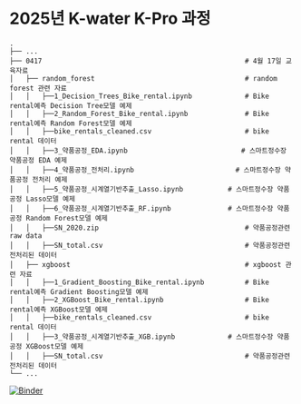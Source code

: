 # 2025년 K-water K-Pro 과정

>

    .
    ├── ...
    ├── 0417                                                  # 4월 17일 교육자료
    │   ├── random_forest                                     # random forest 관련 자료
    │   │   ├──1_Decision_Trees_Bike_rental.ipynb             # Bike rental예측 Decision Tree모델 예제
    │   │   ├──2_Random_Forest_Bike_rental.ipynb              # Bike rental예측 Random Forest모델 예제
    │   │   ├──bike_rentals_cleaned.csv                       # bike rental 데이터 
    │   │   ├──3_약품공정_EDA.ipynb                            # 스마트정수장 약품공정 EDA 예제
    │   │   ├──4_약품공정_전처리.ipynb                         # 스마트정수장 약품공정 전처리 예제
    │   │   ├──5_약품공정_시계열기반추출_Lasso.ipynb           # 스마트정수장 약품공정 Lasso모델 예제
    │   │   ├──6_약품공정_시계열기반추출_RF.ipynb              # 스마트정수장 약품공정 Random Forest모델 예제
    │   │   ├──SN_2020.zip                                    # 약품공정관련 raw data
    │   │   ├──SN_total.csv                                   # 약품공정관련 전처리된 데이터
    │   ├── xgboost                                           # xgboost 관련 자료
    │   │   ├──1_Gradient_Boosting_Bike_rental.ipynb          # Bike rental예측 Gradient Boosting모델 예제
    │   │   ├──2_XGBoost_Bike_rental.ipynb                    # Bike rental예측 XGBoost모델 예제
    │   │   ├──bike_rentals_cleaned.csv                       # bike rental 데이터 
    │   │   ├──3_약품공정_시계열기반추출_XGB.ipynb             # 스마트정수장 약품공정 XGBoost모델 예제
    │   │   ├──SN_total.csv                                   # 약품공정관련 전처리된 데이터
    └── ...

>

[![Binder](https://mybinder.org/badge_logo.svg)](https://mybinder.org/v2/gh/DavidChoi76/2025_kpro.git/main)
